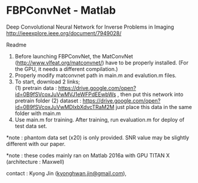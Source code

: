 # FBPConvNet - Matlab

Deep Convolutional Neural Network for Inverse Problems in Imaging http://ieeexplore.ieee.org/document/7949028/

Readme

1. Before launching FBPConvNet, the MatConvNet (http://www.vlfeat.org/matconvnet/) have to be properly installed. (For the GPU, it needs a different compilation.)
2. Properly modify matconvnet path in main.m and evalution.m files.
3. To start, download 2 links;  
(1) pretrain data : https://drive.google.com/open?id=0B9fSVcoxJuVwMVJ1eWFPdEEwbWs , then put this network into pretrain folder
(2) dataset : https://drive.google.com/open?id=0B9fSVcoxJuVwMDlxbXdvcTRaM2M just place this data in the same folder with main.m
4. Use main.m for training. After training, run evaluation.m for deploy of test data set.

*note : phantom data set (x20) is only provided. SNR value may be slightly different with our paper. 

*note : these codes mainly ran on Matlab 2016a with GPU TITAN X (architecture : Maxwell)

contact : Kyong Jin (kyonghwan.jin@gmail.com), 
